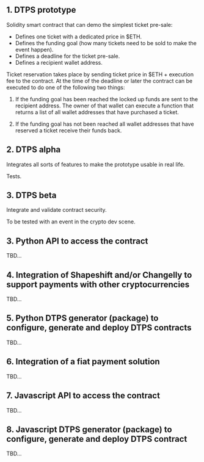## 1. DTPS prototype
Solidity smart contract that can demo the simplest ticket pre-sale:
- Defines one ticket with a dedicated price in $ETH.
- Defines the funding goal (how many tickets need to be sold to make the event happen).
- Defines a deadline for the ticket pre-sale.
- Defines a recipient wallet address.

Ticket reservation takes place by sending ticket price in $ETH + execution fee to the contract. At the time of the deadline or later the contract can be executed to do one of the following two things: 

1) If the funding goal has been reached the locked up funds are sent to the recipient address. The owner of that wallet can execute a function that returns a list of all wallet addresses that have purchased a ticket. 

2) If the funding goal has not been reached all wallet addresses that have reserved a ticket receive their funds back.

## 2. DTPS alpha
Integrates all sorts of features to make the prototype usable in real life. 

Tests.

## 3. DTPS beta
Integrate and validate contract security.

To be tested with an event in the crypto dev scene.

## 3. Python API to access the contract
TBD...

## 4. Integration of Shapeshift and/or Changelly to support payments with other cryptocurrencies
TBD...

## 5. Python DTPS generator (package) to configure, generate and deploy DTPS contracts
TBD...

## 6. Integration of a fiat payment solution
TBD...

## 7. Javascript API to access the contract
TBD...

## 8. Javascript DTPS generator (package) to configure, generate and deploy DTPS contract
TBD...
